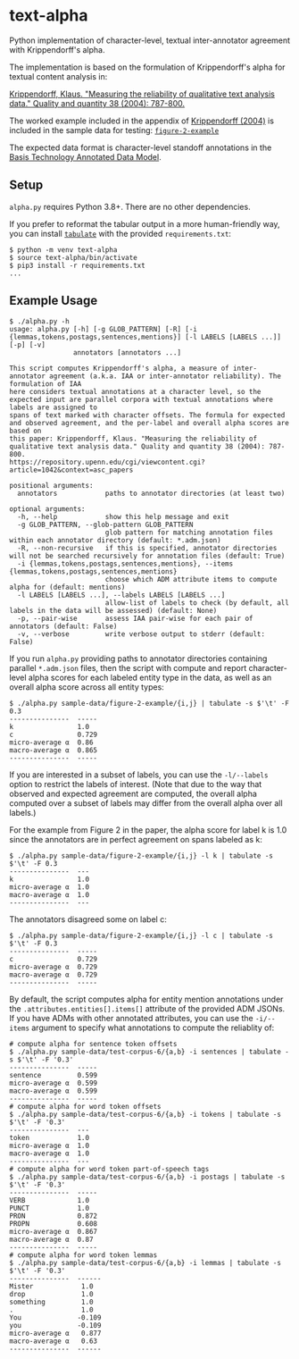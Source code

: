# text-alpha
Python implementation of character-level, textual inter-annotator agreement with Krippendorff's alpha.

The implementation is based on the formulation of Krippendorff's alpha for textual content analysis in:

[Krippendorff, Klaus. "Measuring the reliability of qualitative text analysis data."
Quality and quantity 38 (2004): 787-800.](https://repository.upenn.edu/cgi/viewcontent.cgi?article=1042&context=asc_papers)

The worked example included in the appendix of [Krippendorff (2004)]((https://repository.upenn.edu/cgi/viewcontent.cgi?article=1042&context=asc_papers)) is included in the sample data for testing: [`figure-2-example`](https://github.com/zyocum/text-alpha/tree/main/sample-data/figure-2-example)

The expected data format is character-level standoff annotations in the [Basis Technology Annotated Data Model](https://github.com/basis-technology-corp/annotated-data-model).

## Setup
`alpha.py` requires Python 3.8+.  There are no other dependencies.

If you prefer to reformat the tabular output in a more human-friendly way, you can install [`tabulate`](https://github.com/astanin/python-tabulate) with the provided `requirements.txt`:

```shell
$ python -m venv text-alpha
$ source text-alpha/bin/activate
$ pip3 install -r requirements.txt
...
```

## Example Usage
```
$ ./alpha.py -h
usage: alpha.py [-h] [-g GLOB_PATTERN] [-R] [-i {lemmas,tokens,postags,sentences,mentions}] [-l LABELS [LABELS ...]] [-p] [-v]
                annotators [annotators ...]

This script computes Krippendorff's alpha, a measure of inter-annotator agreement (a.k.a. IAA or inter-annotator reliability). The formulation of IAA
here considers textual annotations at a character level, so the expected input are parallel corpora with textual annotations where labels are assigned to
spans of text marked with character offsets. The formula for expected and observed agreement, and the per-label and overall alpha scores are based on
this paper: Krippendorff, Klaus. "Measuring the reliability of qualitative text analysis data." Quality and quantity 38 (2004): 787-800.
https://repository.upenn.edu/cgi/viewcontent.cgi?article=1042&context=asc_papers

positional arguments:
  annotators            paths to annotator directories (at least two)

optional arguments:
  -h, --help            show this help message and exit
  -g GLOB_PATTERN, --glob-pattern GLOB_PATTERN
                        glob pattern for matching annotation files within each annotator directory (default: *.adm.json)
  -R, --non-recursive   if this is specified, annotator directories will not be searched recursively for annotation files (default: True)
  -i {lemmas,tokens,postags,sentences,mentions}, --items {lemmas,tokens,postags,sentences,mentions}
                        choose which ADM attribute items to compute alpha for (default: mentions)
  -l LABELS [LABELS ...], --labels LABELS [LABELS ...]
                        allow-list of labels to check (by default, all labels in the data will be assessed) (default: None)
  -p, --pair-wise       assess IAA pair-wise for each pair of annotators (default: False)
  -v, --verbose         write verbose output to stderr (default: False)
```

If you run `alpha.py` providing paths to annotator directories containing parallel `*.adm.json` files, then the script with compute and report character-level alpha scores for each labeled entity type in the data, as well as an overall alpha score across all entity types:

```
$ ./alpha.py sample-data/figure-2-example/{i,j} | tabulate -s $'\t' -F 0.3
---------------  -----
k                1.0
c                0.729
micro-average α  0.86
macro-average α  0.865
---------------  -----
```

If you are interested in a subset of labels, you can use the `-l/--labels` option to restrict the labels of interest.  (Note that due to the way that observed and expected agreement are computed, the overall alpha computed over a subset of labels may differ from the overall alpha over all labels.)

For the example from Figure 2 in the paper, the alpha score for label k is 1.0 since the annotators are in perfect agreement on spans labeled as k:

```
$ ./alpha.py sample-data/figure-2-example/{i,j} -l k | tabulate -s $'\t' -F 0.3
---------------  ---
k                1.0
micro-average α  1.0
macro-average α  1.0
---------------  ---
```

The annotators disagreed some on label c:

```
$ ./alpha.py sample-data/figure-2-example/{i,j} -l c | tabulate -s $'\t' -F 0.3 
---------------  -----
c                0.729
micro-average α  0.729
macro-average α  0.729
---------------  -----
```

By default, the script computes alpha for entity mention annotations under the `.attributes.entities[].items[]` attribute of the provided ADM JSONs.  If you have ADMs with other annotated attributes, you can use the `-i/--items` argument to specify what annotations to compute the reliablity of:

```
# compute alpha for sentence token offsets
$ ./alpha.py sample-data/test-corpus-6/{a,b} -i sentences | tabulate -s $'\t' -F '0.3'
---------------  -----
sentence         0.599
micro-average α  0.599
macro-average α  0.599
---------------  -----
# compute alpha for word token offsets
$ ./alpha.py sample-data/test-corpus-6/{a,b} -i tokens | tabulate -s $'\t' -F '0.3'
---------------  ---
token            1.0
micro-average α  1.0
macro-average α  1.0
---------------  ---
# compute alpha for word token part-of-speech tags
$ ./alpha.py sample-data/test-corpus-6/{a,b} -i postags | tabulate -s $'\t' -F '0.3'
---------------  -----
VERB             1.0
PUNCT            1.0
PRON             0.872
PROPN            0.608
micro-average α  0.867
macro-average α  0.87
---------------  -----
# compute alpha for word token lemmas
$ ./alpha.py sample-data/test-corpus-6/{a,b} -i lemmas | tabulate -s $'\t' -F '0.3'
---------------  ------
Mister            1.0
drop              1.0
something         1.0
.                 1.0
You              -0.109
you              -0.109
micro-average α   0.877
macro-average α   0.63
---------------  ------
```
